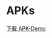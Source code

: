 # APKs

[下载 APK-Demo](https://github.com/pdliugithub/APKs/raw/master/art/scmsafe_2018_3_23_2-release.apk)